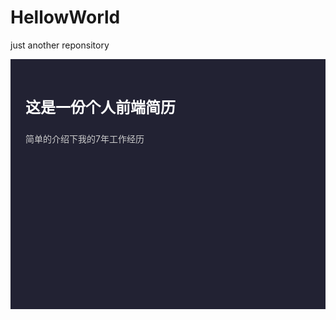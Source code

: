 # HellowWorld
just another reponsitory
<div style="width:100%; height:400px; display:block; overflow:hidden; background:#223; padding:24px; box-sizing:border-box;">
	<h3 style="color:#fff; font-size:24px;">这是一份个人前端简历</h3>
	<p style="color:#ccc; font-size:14px;">简单的介绍下我的7年工作经历</p>
</div>
